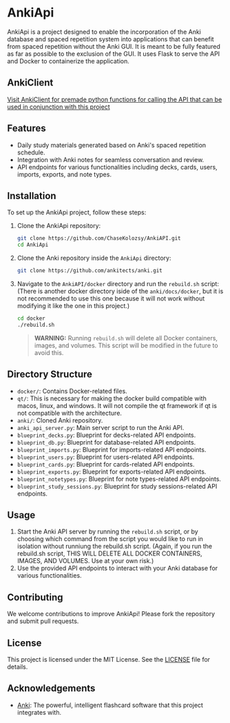 # AnkiApi

AnkiApi is a project designed to enable the incorporation of the Anki database and spaced repetition system into applications that can benefit from spaced repetition without the Anki GUI. It is meant to be fully featured as far as possible to the exclusion of the GUI. It uses Flask to serve the API and Docker to containerize the application.

## AnkiClient

[Visit AnkiClient for premade python functions for calling the API that can be used in conjunction with this project](https://github.com/ChaseKolozsy/AnkiClient)

## Features

- Daily study materials generated based on Anki's spaced repetition schedule.
- Integration with Anki notes for seamless conversation and review.
- API endpoints for various functionalities including decks, cards, users, imports, exports, and note types.

## Installation

To set up the AnkiApi project, follow these steps:

1. Clone the AnkiApi repository:

    ```bash
    git clone https://github.com/ChaseKolozsy/AnkiAPI.git
    cd AnkiApi
    ```

2. Clone the Anki repository inside the `AnkiApi` directory:

    ```bash
    git clone https://github.com/ankitects/anki.git
    ```

3. Navigate to the `AnkiAPI/docker` directory  and run the `rebuild.sh` script: (There is another docker directory iside of the `anki/docs/docker`, but it is not recommended to use this one because it will not work without modifying it like the one in this project.)

    ```bash
    cd docker
    ./rebuild.sh
    ```

    > **WARNING:** Running `rebuild.sh` will delete all Docker containers, images, and volumes. This script will be modified in the future to avoid this.

## Directory Structure

- `docker/`: Contains Docker-related files.
- `qt/`: This is necessary for making the docker build compatible with macos, linux, and windows. It will not compile the qt framework if qt is not compatible with the architecture. 
- `anki/`: Cloned Anki repository.
- `anki_api_server.py`: Main server script to run the Anki API.
- `blueprint_decks.py`: Blueprint for decks-related API endpoints.
- `blueprint_db.py`: Blueprint for database-related API endpoints.
- `blueprint_imports.py`: Blueprint for imports-related API endpoints.
- `blueprint_users.py`: Blueprint for users-related API endpoints.
- `blueprint_cards.py`: Blueprint for cards-related API endpoints.
- `blueprint_exports.py`: Blueprint for exports-related API endpoints.
- `blueprint_notetypes.py`: Blueprint for note types-related API endpoints.
- `blueprint_study_sessions.py`: Blueprint for study sessions-related API endpoints.

## Usage

1. Start the Anki API server by running the `rebuild.sh` script, or by choosing which command from the script you would like to run in isolation without runniung the rebuild.sh script. (Again, if you run the rebuild.sh script, THIS WILL DELETE ALL DOCKER CONTAINERS, IMAGES, AND VOLUMES. Use at your own risk.)
2. Use the provided API endpoints to interact with your Anki database for various functionalities.

## Contributing

We welcome contributions to improve AnkiApi! Please fork the repository and submit pull requests.

## License

This project is licensed under the MIT License. See the [LICENSE](LICENSE) file for details.

## Acknowledgements

- [Anki](https://github.com/ankitects/anki): The powerful, intelligent flashcard software that this project integrates with.